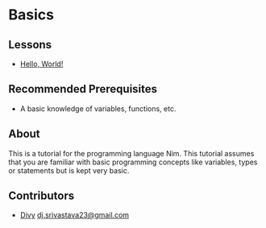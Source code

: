 # Basics

## Lessons

- [Hello, World!](hello.md)

## Recommended Prerequisites

- A basic knowledge of variables, functions, etc.
## About
This is a tutorial for the programming language Nim. This tutorial assumes that you are familiar with basic programming concepts like variables, types or statements but is kept very basic.
## Contributors

- [Divy](https://divy.work) [dj.srivastava23@gmail.com](mailto:dj.srivastava23@gmail.com)
